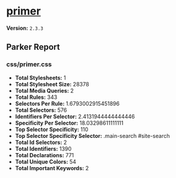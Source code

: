 # [primer]( http://primercss.io )

**Version:** `2.3.3`

## Parker Report

### css/primer.css

- **Total Stylesheets:** 1
- **Total Stylesheet Size:** 28378
- **Total Media Queries:** 2
- **Total Rules:** 343
- **Selectors Per Rule:** 1.6793002915451896
- **Total Selectors:** 576
- **Identifiers Per Selector:** 2.4131944444444446
- **Specificity Per Selector:** 18.03298611111111
- **Top Selector Specificity:** 110
- **Top Selector Specificity Selector:** .main-search #site-search
- **Total Id Selectors:** 2
- **Total Identifiers:** 1390
- **Total Declarations:** 771
- **Total Unique Colors:** 54
- **Total Important Keywords:** 2
